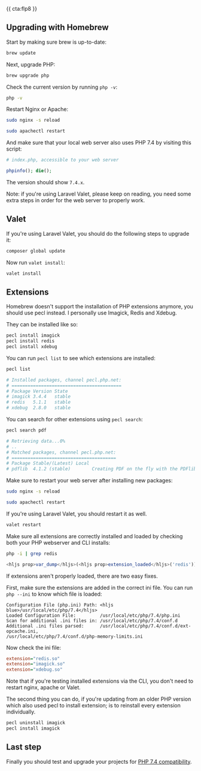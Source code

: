 {{ cta:flp8 }}

## Upgrading with Homebrew

Start by making sure brew is up-to-date:

```bash
brew update
```

Next, upgrade PHP:

```bash
brew upgrade php
```

Check the current version by running `php -v`: 

```bash
php -v
```

Restart Nginx or Apache:

```bash
sudo nginx -s reload
```

```bash
sudo apachectl restart
```

And make sure that your local web server also uses PHP 7.4 by visiting this script:

```php
# index.php, accessible to your web server

phpinfo(); die();
```

The version should show `7.4.x`.

Note: if you're using Laravel Valet, please keep on reading, 
you need some extra steps in order for the web server to properly work. 

## Valet

If you're using Laravel Valet, you should do the following steps to upgrade it:

```bash
composer global update
```

Now run `valet install`:

```bash
valet install
```

## Extensions

Homebrew doesn't support the installation of PHP extensions anymore, you should use pecl instead.
I personally use Imagick, Redis and Xdebug. 

They can be installed like so:

```bash
pecl install imagick
pecl install redis
pecl install xdebug
```

You can run `pecl list` to see which extensions are installed:

```bash
pecl list

# Installed packages, channel pecl.php.net:
# =========================================
# Package Version State
# imagick 3.4.4   stable
# redis   5.1.1   stable
# xdebug  2.8.0   stable
```

You can search for other extensions using `pecl search`:

```bash
pecl search pdf

# Retrieving data...0%
# ..
# Matched packages, channel pecl.php.net:
# =======================================
# Package Stable/(Latest) Local
# pdflib  4.1.2 (stable)        Creating PDF on the fly with the PDFlib library
```

Make sure to restart your web server after installing new packages:

```bash
sudo nginx -s reload
```

```bash
sudo apachectl restart
```

If you're using Laravel Valet, you should restart it as well.

```bash
valet restart
```

Make sure all extensions are correctly installed and loaded by checking both your PHP webserver and CLI installs:

```bash
php -i | grep redis
```

```php
<hljs prop>var_dump</hljs>(<hljs prop>extension_loaded</hljs>('redis'));
```

If extensions aren't properly loaded, there are two easy fixes.

First, make sure the extensions are added in the correct ini file. You can run `php --ini` to know which file is loaded:

```
Configuration File (php.ini) Path: <hljs blue>/usr/local/etc/php/7.4</hljs>
Loaded Configuration File:         /usr/local/etc/php/7.4/php.ini
Scan for additional .ini files in: /usr/local/etc/php/7.4/conf.d
Additional .ini files parsed:      /usr/local/etc/php/7.4/conf.d/ext-opcache.ini,
/usr/local/etc/php/7.4/conf.d/php-memory-limits.ini
```

Now check the ini file:

```ini
extension="redis.so"
extension="imagick.so"
extension="xdebug.so"
```

Note that if you're testing installed extensions via the CLI, you don't need to restart nginx, apache or Valet.

The second thing you can do, if you're updating from an older PHP version which also used pecl to install extension; is to reinstall every extension individually.

```bash
pecl uninstall imagick
pecl install imagick
```

## Last step

Finally you should test and upgrade your projects for [PHP 7.4 compatibility](/blog/new-in-php-74). 

